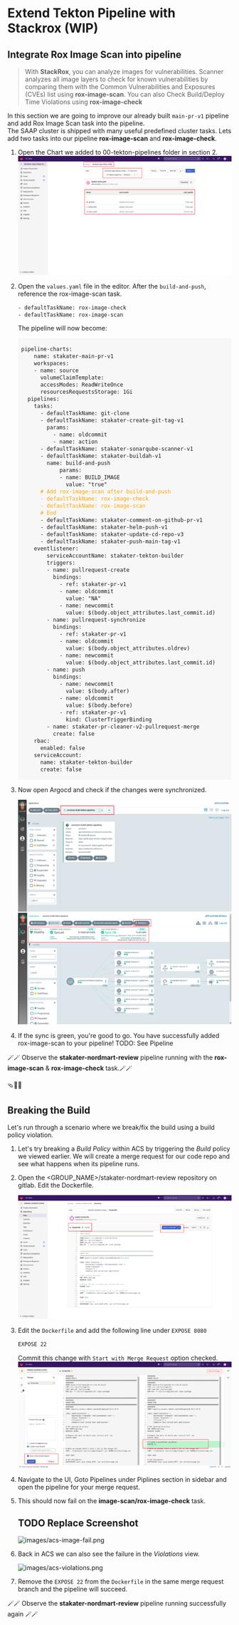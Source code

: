 # Extend Tekton Pipeline with Stackrox (WIP)

## Integrate Rox Image Scan into pipeline
> With **StackRox**, you can analyze images for vulnerabilities. Scanner analyzes all image layers to check for known vulnerabilities by comparing them with the Common Vulnerabilities and Exposures (CVEs) list using **rox-image-scan**. You can also Check Build/Deploy Time Violations using **rox-image-check**

In this section we are going to improve our already built `main-pr-v1` pipeline and add Rox Image Scan task into the pipeline.  
The SAAP cluster is shipped with many useful predefined cluster tasks. 
Lets add two tasks into our pipeline  **rox-image-scan** and **rox-image-check**. 

1. Open the Chart we added to 00-tekton-pipelines folder in section 2.
  ![images/pipelines-nordmart-apps-gitops-config](images/pipelines-nordmart-apps-gitops-config.png)

2. Open the `values.yaml` file in the editor. After the `build-and-push`, reference the rox-image-scan task. 

    ```
    - defaultTaskName: rox-image-check
    - defaultTaskName: rox-image-scan
    ```

    The pipeline will now become:
    <div class="highlight" style="background: #f7f7f7">
    <pre><code class="language-yaml">
    pipeline-charts:
        name: stakater-main-pr-v1
        workspaces:
        - name: source
          volumeClaimTemplate:
          accessModes: ReadWriteOnce
          resourcesRequestsStorage: 1Gi
      pipelines:
        tasks:
          - defaultTaskName: git-clone
          - defaultTaskName: stakater-create-git-tag-v1
            params:
              - name: oldcommit
              - name: action
          - defaultTaskName: stakater-sonarqube-scanner-v1
          - defaultTaskName: stakater-buildah-v1
            name: build-and-push
                params:
                - name: BUILD_IMAGE
                  value: "true"
          <span style="color:orange"># Add rox-image-scan after build-and-push
          - defaultTaskName: rox-image-check
          - defaultTaskName: rox-image-scan
          # End</span>
          - defaultTaskName: stakater-comment-on-github-pr-v1
          - defaultTaskName: stakater-helm-push-v1
          - defaultTaskName: stakater-update-cd-repo-v3
          - defaultTaskName: stakater-push-main-tag-v1
        eventlistener:
            serviceAccountName: stakater-tekton-builder
            triggers:
            - name: pullrequest-create
              bindings:
                - ref: stakater-pr-v1
                - name: oldcommit
                  value: "NA"
                - name: newcommit
                  value: $(body.object_attributes.last_commit.id)
            - name: pullrequest-synchronize
              bindings:
                - ref: stakater-pr-v1
                - name: oldcommit
                  value: $(body.object_attributes.oldrev)
                - name: newcommit
                  value: $(body.object_attributes.last_commit.id)
            - name: push
              bindings:
                - name: newcommit
                  value: $(body.after)
                - name: oldcommit
                  value: $(body.before)
                - ref: stakater-pr-v1
                  kind: ClusterTriggerBinding
            - name: stakater-pr-cleaner-v2-pullrequest-merge
              create: false
        rbac:
          enabled: false
        serviceAccount:
          name: stakater-tekton-builder
          create: false
    </code></pre></div>
3. Now open Argocd and check if the changes were synchronized.

    ![sorcerers-build-tekton-pipelines](./images/sorcerers-build-tekton-pipelines.png)
    ![sorcerers-build-tekton-pipelines2](./images/sorcerers-build-tekton-pipelines2.png)


4. If the sync is green, you're good to go. You have successfully added rox-image-scan to your pipeline!
    TODO: See Pipeline

🪄🪄 Observe the **stakater-nordmart-review** pipeline running with the **rox-image-scan** & **rox-image-check** task.🪄🪄

🩴🔑🐉

## Breaking the Build

Let's run through a scenario where we break/fix the build using a build policy violation.

1. Let's try breaking a *Build Policy* within ACS by triggering the *Build* policy we viewed earlier. We will create a merge request for our code repo and see what happens when its pipeline runs.

2. Open the <GROUP_NAME>/stakater-nordmart-review repository on gitlab. Edit the Dockerfile.

    ![images/build-time-violation-dockerfile.png](images/build-time-violation-dockerfile.png)

3. Edit the `Dockerfile` and add the following line under `EXPOSE 8080`

    ```bash
    EXPOSE 22
    ```
    Commit this change with `Start with Merge Request` option checked.
    ![images/build-time-violation-dockerfile-merge-req.png](images/build-time-violation-dockerfile-merge-req.png)

4. Navigate to the UI, Goto Pipelines under Piplines section in sidebar and open the pipeline for your merge request.

4. This should now fail on the **image-scan/rox-image-check** task.  

    ## TODO Replace Screenshot
    ![images/acs-image-fail.png](images/acs-image-fail.png)

5. Back in ACS we can also see the failure in the *Violations* view.  

    ![images/acs-violations.png](images/acs-violations.png)

6. Remove the `EXPOSE 22` from the `Dockerfile` in the same merge request branch and the pipeline will succeed.

🪄🪄 Observe the **stakater-nordmart-review** pipeline running successfully again 🪄🪄
